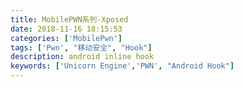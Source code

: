 ```yaml
---
title: MobilePWN系列-Xposed
date: 2018-11-16 18:15:53
categories: ['MobilePwn']
tags: ['Pwn', "移动安全", "Hook"]
description: android inline hook
keywords: ['Unicorn Engine','PWN', "Android Hook"]
---
```


